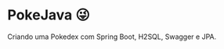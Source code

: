 # PokeJava :stuck_out_tongue_winking_eye:

Criando uma Pokedex com Spring Boot, H2SQL, Swagger e JPA.
